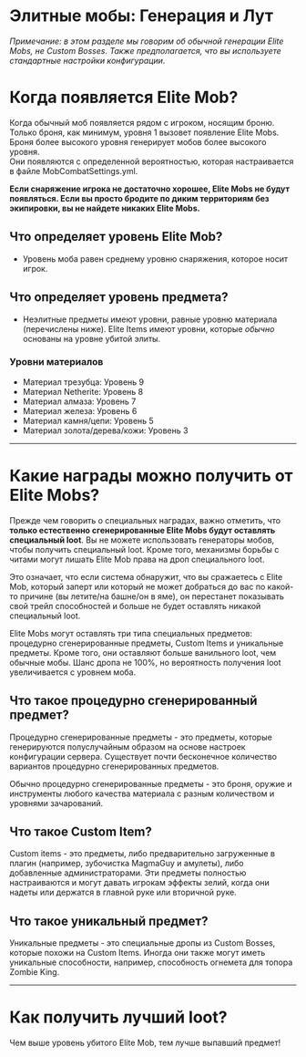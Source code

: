 # Элитные мобы:  Генерация  и  Лут

*Примечание:  в  этом  разделе  мы  говорим  об  обычной  генерации  Elite Mobs,  не  Custom Bosses.  Также  предполагается,  что  вы  используете  стандартные  настройки  конфигурации.*

# Когда появляется Elite Mob?

Когда обычный моб  появляется  рядом  с  игроком,  носящим  броню.  Только броня,  как  минимум,  уровня  1  вызовет  появление  Elite Mobs.  Броня  более  высокого  уровня  генерирует  мобов  более  высокого  уровня.
<br>Они  появляются  с  определенной  вероятностью,  которая  настраивается  в  файле  MobCombatSettings.yml.

**Если  снаряжение  игрока  не  достаточно  хорошее,  Elite Mobs  не  будут  появляться.  Если  вы  просто  бродите  по  диким  территориям  без  экипировки,  вы  не  найдете  никаких  Elite Mobs.**

## Что определяет  уровень  Elite Mob?

*  Уровень  моба  равен  среднему  уровню  снаряжения,  которое  носит  игрок.

## Что определяет  уровень  предмета?

*  Неэлитные  предметы  имеют  уровни,  равные  уровню  материала  (перечислены  ниже).  Elite Items  имеют  уровни,  которые  *обычно*  основаны  на  уровне  убитой  элиты.

### Уровни материалов
*  Материал трезубца:  Уровень  9
*  Материал  Netherite:  Уровень  8
*  Материал  алмаза:  Уровень  7
*  Материал  железа:  Уровень  6
*  Материал  камня/цепи:  Уровень  5
*  Материал  золота/дерева/кожи:  Уровень  3

***

# Какие  награды  можно  получить  от  Elite Mobs?
Прежде чем  говорить  о  специальных  наградах,  важно  отметить,  что  **только  естественно  сгенерированные  Elite Mobs  будут  оставлять  специальный  loot**.  Вы  не  можете  использовать  генераторы  мобов,  чтобы  получить  специальный  loot.  Кроме  того,  механизмы  борьбы  с  читами  могут  лишать  Elite Mob  права  на  дроп  специального  loot. 

Это  означает,  что  если  система  обнаружит,  что  вы  сражаетесь  с  Elite Mob,  который  заперт  или  который  не  может  добраться  до  вас  по  какой-то  причине  (вы  летите/на  башне/он  в  яме),  он  перестанет  показывать  свой  трейл  способностей  и  больше  не  будет  оставлять  никакой  специальный  loot.


Elite Mobs  могут  оставлять  три  типа  специальных  предметов:  процедурно  сгенерированные  предметы,  Custom Items  и  уникальные  предметы.  Кроме  того,  они  оставляют  больше  ванильного  loot,  чем  обычные  мобы.  Шанс  дропа  не  100%,  но  вероятность  получения  loot  увеличивается  с  уровнем  моба.

## Что  такое  процедурно  сгенерированный  предмет?
Процедурно  сгенерированные  предметы  -  это  предметы,  которые  генерируются  полуслучайным  образом  на  основе  настроек  конфигурации  сервера.  Существует  почти  бесконечное  количество  вариантов  процедурно  сгенерированных  предметов. 

Обычно  процедурно  сгенерированные  предметы  -  это  броня,  оружие  и  инструменты  любого  качества  материала  с  разным  количеством  и  уровнями  зачарований.

## Что  такое  Custom Item?
Custom items -  это  предметы,  либо  предварительно  загруженные  в  плагин  (например,  зубочистка  MagmaGuy  и  амулеты),  либо  добавленные  администраторами.  Эти  предметы  полностью  настраиваются  и  могут  давать  игрокам  эффекты  зелий,  когда  они  надеты  или  держатся  в  главной  руке  или  вторичной  руке.

## Что  такое  уникальный  предмет?
Уникальные  предметы  -  это  специальные  дропы  из  Custom Bosses,  которые  похожи  на  Custom Items.  Иногда  они  также  могут  иметь  уникальные  способности,  например,  способность  огнемета  для  топора  Zombie King.

***

# Как  получить  лучший  loot?
Чем  выше  уровень  убитого  Elite Mob,  тем  лучше  выпавший  предмет!

